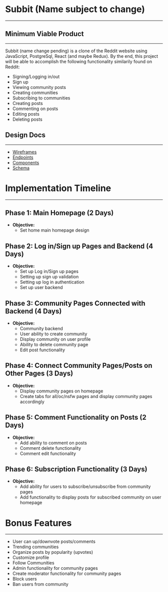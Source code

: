 # Subbit (Name subject to change)
---

## Minimum Viable Product
---

Subbit (name change pending) is a clone of the Reddit website using JavaScript, PostgreSql, React (and maybe Redux). By the end, this project will be able to accomplish the following functionality similarily found on Reddit:

* Signing/Logging in/out
* Sign up
* Viewing community posts
* Creating communities
* Subscribing to communities
* Creating posts
* Commenting on posts
* Editing posts
* Deleting posts

## Design Docs
---
* [Wireframes](./wireframe/)
* [Endpoints](./endpoints.md)
* [Components](./components.md)
* [Schema](./schema.md)

# Implementation Timeline
---

## Phase 1: Main Homepage (2 Days)
* **Objective:** 
    * Set home main homepage design
    
## Phase 2: Log in/Sign up Pages and Backend (4 Days)
* **Objective:**
    * Set up Log in/Sign up pages
    * Setting up sign up validation
    * Setting up log in authentication
    * Set up user backend
    
## Phase 3: Community Pages Connected with Backend (4 Days)
 * **Objective:**
    * Community backend
    * User ability to create community
    * Display community on user profile
    * Ability to delete community page
    * Edit post functionality
    
## Phase 4: Connect Community Pages/Posts on Other Pages (3 Days)
* **Objective:**
    * Display community pages on homepage
    * Create tabs for all/oc/nsfw pages and display community pages accordingly
    
## Phase 5: Comment Functionality on Posts (2 Days)
* **Objective:**
    * Add ability to comment on posts
    * Comment delete functionality
    * Comment edit functionality
    
## Phase 6: Subscription Functionality (3 Days)
* **Objective:**
    * Add ability for users to subscribe/unsubscribe from community pages
    * Add functionality to display posts for subscribed community on user homepage

# Bonus Features
---
* User can up/downvote posts/comments
* Trending communities
* Organize posts by popularity (upvotes)
* Customize profile
* Follow Communities
* Admin functionality for community pages
* Create moderator functionality for community pages
* Block users
* Ban users from community

